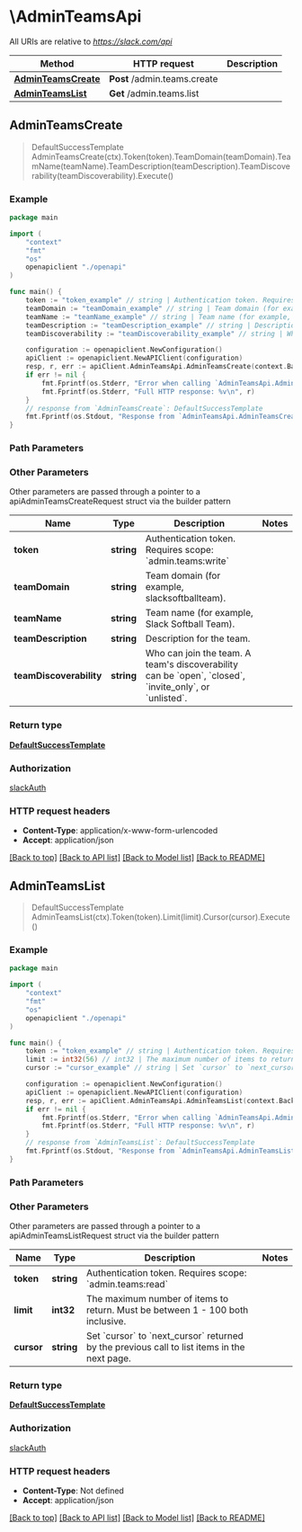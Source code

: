 # \AdminTeamsApi

All URIs are relative to *https://slack.com/api*

Method | HTTP request | Description
------------- | ------------- | -------------
[**AdminTeamsCreate**](AdminTeamsApi.md#AdminTeamsCreate) | **Post** /admin.teams.create | 
[**AdminTeamsList**](AdminTeamsApi.md#AdminTeamsList) | **Get** /admin.teams.list | 



## AdminTeamsCreate

> DefaultSuccessTemplate AdminTeamsCreate(ctx).Token(token).TeamDomain(teamDomain).TeamName(teamName).TeamDescription(teamDescription).TeamDiscoverability(teamDiscoverability).Execute()





### Example

```go
package main

import (
    "context"
    "fmt"
    "os"
    openapiclient "./openapi"
)

func main() {
    token := "token_example" // string | Authentication token. Requires scope: `admin.teams:write`
    teamDomain := "teamDomain_example" // string | Team domain (for example, slacksoftballteam).
    teamName := "teamName_example" // string | Team name (for example, Slack Softball Team).
    teamDescription := "teamDescription_example" // string | Description for the team. (optional)
    teamDiscoverability := "teamDiscoverability_example" // string | Who can join the team. A team's discoverability can be `open`, `closed`, `invite_only`, or `unlisted`. (optional)

    configuration := openapiclient.NewConfiguration()
    apiClient := openapiclient.NewAPIClient(configuration)
    resp, r, err := apiClient.AdminTeamsApi.AdminTeamsCreate(context.Background()).Token(token).TeamDomain(teamDomain).TeamName(teamName).TeamDescription(teamDescription).TeamDiscoverability(teamDiscoverability).Execute()
    if err != nil {
        fmt.Fprintf(os.Stderr, "Error when calling `AdminTeamsApi.AdminTeamsCreate``: %v\n", err)
        fmt.Fprintf(os.Stderr, "Full HTTP response: %v\n", r)
    }
    // response from `AdminTeamsCreate`: DefaultSuccessTemplate
    fmt.Fprintf(os.Stdout, "Response from `AdminTeamsApi.AdminTeamsCreate`: %v\n", resp)
}
```

### Path Parameters



### Other Parameters

Other parameters are passed through a pointer to a apiAdminTeamsCreateRequest struct via the builder pattern


Name | Type | Description  | Notes
------------- | ------------- | ------------- | -------------
 **token** | **string** | Authentication token. Requires scope: &#x60;admin.teams:write&#x60; | 
 **teamDomain** | **string** | Team domain (for example, slacksoftballteam). | 
 **teamName** | **string** | Team name (for example, Slack Softball Team). | 
 **teamDescription** | **string** | Description for the team. | 
 **teamDiscoverability** | **string** | Who can join the team. A team&#39;s discoverability can be &#x60;open&#x60;, &#x60;closed&#x60;, &#x60;invite_only&#x60;, or &#x60;unlisted&#x60;. | 

### Return type

[**DefaultSuccessTemplate**](DefaultSuccessTemplate.md)

### Authorization

[slackAuth](../README.md#slackAuth)

### HTTP request headers

- **Content-Type**: application/x-www-form-urlencoded
- **Accept**: application/json

[[Back to top]](#) [[Back to API list]](../README.md#documentation-for-api-endpoints)
[[Back to Model list]](../README.md#documentation-for-models)
[[Back to README]](../README.md)


## AdminTeamsList

> DefaultSuccessTemplate AdminTeamsList(ctx).Token(token).Limit(limit).Cursor(cursor).Execute()





### Example

```go
package main

import (
    "context"
    "fmt"
    "os"
    openapiclient "./openapi"
)

func main() {
    token := "token_example" // string | Authentication token. Requires scope: `admin.teams:read`
    limit := int32(56) // int32 | The maximum number of items to return. Must be between 1 - 100 both inclusive. (optional)
    cursor := "cursor_example" // string | Set `cursor` to `next_cursor` returned by the previous call to list items in the next page. (optional)

    configuration := openapiclient.NewConfiguration()
    apiClient := openapiclient.NewAPIClient(configuration)
    resp, r, err := apiClient.AdminTeamsApi.AdminTeamsList(context.Background()).Token(token).Limit(limit).Cursor(cursor).Execute()
    if err != nil {
        fmt.Fprintf(os.Stderr, "Error when calling `AdminTeamsApi.AdminTeamsList``: %v\n", err)
        fmt.Fprintf(os.Stderr, "Full HTTP response: %v\n", r)
    }
    // response from `AdminTeamsList`: DefaultSuccessTemplate
    fmt.Fprintf(os.Stdout, "Response from `AdminTeamsApi.AdminTeamsList`: %v\n", resp)
}
```

### Path Parameters



### Other Parameters

Other parameters are passed through a pointer to a apiAdminTeamsListRequest struct via the builder pattern


Name | Type | Description  | Notes
------------- | ------------- | ------------- | -------------
 **token** | **string** | Authentication token. Requires scope: &#x60;admin.teams:read&#x60; | 
 **limit** | **int32** | The maximum number of items to return. Must be between 1 - 100 both inclusive. | 
 **cursor** | **string** | Set &#x60;cursor&#x60; to &#x60;next_cursor&#x60; returned by the previous call to list items in the next page. | 

### Return type

[**DefaultSuccessTemplate**](DefaultSuccessTemplate.md)

### Authorization

[slackAuth](../README.md#slackAuth)

### HTTP request headers

- **Content-Type**: Not defined
- **Accept**: application/json

[[Back to top]](#) [[Back to API list]](../README.md#documentation-for-api-endpoints)
[[Back to Model list]](../README.md#documentation-for-models)
[[Back to README]](../README.md)

